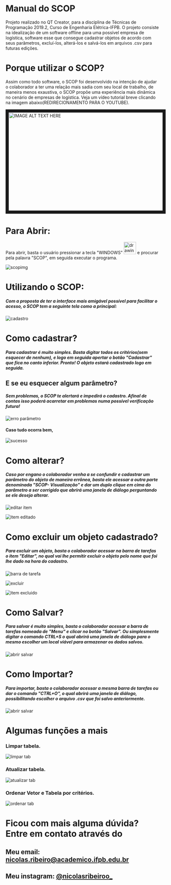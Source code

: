# Manual do SCOP

Projeto realizado no QT Creator, para a disciplina de Técnicas de Programação 2019.2, Curso de Engenharia Elétrica-IFPB. O projeto consiste na idealização de um software offline para uma possível empresa de logística, software esse que consegue cadastrar objetos de acordo com seus parâmetros, excluí-los, alterá-los e salvá-los em arquivos .csv para futuras edições.

# Porque utilizar o SCOP?

Assim como todo software, o SCOP foi desenvolvido na intenção de ajudar o colaborador a ter uma relação mais sadia com seu local de trabalho, de maneira menos exaustiva, o SCOP propõe uma experiência mais dinâmica no cenário de empresas de logística.
Veja um vídeo tutorial breve clicando na imagem abaixo(REDIRECIONAMENTO PARA O YOUTUBE).

<a href="https://www.youtube.com/embed/oxa3S3mhr4I
" target="_blank"><img src="https://github.com/nicolasrls/codigos/blob/master/Projetos%20QT/SCOP/IMAGENS%20TUTORIAL/tela%20inicial.PNG" 
alt="IMAGE ALT TEXT HERE" width="550" height="320" border="10" /></a>


# Para Abrir:

Para abrir, basta o usuário pressionar a tecla "WINDOWS" <img  src="http://3.bp.blogspot.com/-YpnfXSFD3Xk/TbrI8_4J5yI/AAAAAAAAAbo/u249QEM4Aic/s1600/teclalogowindows.jpg"  alt="drawing"  width="40"  height="40"/> e procurar pela palavra "SCOP", em seguida executar o programa.


 ![scopimg](https://github.com/nicolasrls/SCOP/blob/master/IMAGENS%20TUTORIAL/scopexe.PNG)

  

# Utilizando o SCOP:

##### Com a proposta de ter a interface mais amigável possível para facilitar o acesso, o SCOP tem a seguinte tela como a principal:

![cadastro](https://github.com/nicolasrls/SCOP/blob/master/IMAGENS%20TUTORIAL/tela%20de%20cadastro.PNG)

# Como cadastrar?

##### Para cadastrar é muito simples. Basta digitar todos os critérios(**sem esquecer de nenhum**), e logo em seguida apertar o botão "Cadastrar" que fica no canto inferior. Pronto! O objeto estará cadastrado logo em seguida. 

## E se eu esquecer algum parâmetro?
  

##### Sem problemas, o SCOP te alertará e impedirá o cadastro. Afinal de contas isso poderá acarretar em problemas numa possível verificação futura!

![erro parâmetro](https://github.com/nicolasrls/SCOP/blob/master/IMAGENS%20TUTORIAL/erro%20param%20vazio.PNG)

#### Caso tudo ocorra bem,

![sucesso](https://github.com/nicolasrls/SCOP/blob/master/IMAGENS%20TUTORIAL/Cadastrado%20com%20sucesso.PNG)

# Como alterar?

##### Caso por engano o colaborador venha a se confundir e cadastrar um parâmetro do objeto de maneira errônea, basta ele acessar a outra parte denominada "SCOP- Visualização" e dar um duplo clique em cima do parâmetro a ser corrigido que abrirá uma janela de diálogo perguntando se ele deseja alterar.

  

![editar item](https://github.com/nicolasrls/SCOP/blob/master/IMAGENS%20TUTORIAL/itemeditd.PNG)

  ![item editado](https://github.com/nicolasrls/SCOP/blob/master/IMAGENS%20TUTORIAL/itemeditd2.PNG)

# Como excluir um objeto cadastrado?

##### Para excluir um objeto, basta o colaborador acessar na barra de tarefas o item "Editar", no qual vai lhe permitir excluir o objeto pelo nome que foi lhe dado na hora do cadastro.

![barra de tarefa](https://github.com/nicolasrls/SCOP/blob/master/IMAGENS%20TUTORIAL/excluilimpar.PNG)

![excluir](https://github.com/nicolasrls/SCOP/blob/master/IMAGENS%20TUTORIAL/excluiritem.PNG)

![item excluido](https://github.com/nicolasrls/SCOP/blob/master/IMAGENS%20TUTORIAL/itemexcluido.PNG)

  

# Como Salvar?

##### Para salvar é muito simples, basta o colaborador acessar a barra de tarefas nomeada de "Menu" e clicar no botão "Salvar". Ou simplesmente digitar o comando CTRL+S o qual abrirá uma janela de diálogo para o mesmo escolher um local viável para armazenar os dados salvos.

![abrir salvar](https://github.com/nicolasrls/SCOP/blob/master/IMAGENS%20TUTORIAL/abrirsalvar.PNG)

  

# Como Importar?

##### Para importar, basta o colaborador acessar a mesma barra de tarefas ou dar o comando "CTRL+O", o qual abrirá uma janela de diálogo, possibilitando escolher o arquivo .csv que foi salvo anteriormente.

![abrir salvar](https://github.com/nicolasrls/SCOP/blob/master/IMAGENS%20TUTORIAL/abrirsalvar.PNG)

# Algumas funções a mais

### Limpar tabela.
![limpar tab](https://github.com/nicolasrls/SCOP/blob/master/IMAGENS%20TUTORIAL/limpartab.PNG)
### Atualizar tabela.
![atualizar tab](https://github.com/nicolasrls/SCOP/blob/master/IMAGENS%20TUTORIAL/atualizartab.PNG)
### Ordenar Vetor e Tabela por critérios.
![ordenar tab](https://github.com/nicolasrls/SCOP/blob/master/IMAGENS%20TUTORIAL/ordenartab.PNG)

# Ficou com mais alguma dúvida? Entre em contato através do

## Meu email: nicolas.ribeiro@academico.ifpb.edu.br
## Meu instagram: [@nicolasribeiroo_](https://www.instagram.com/nicolasribeiroo_/)
